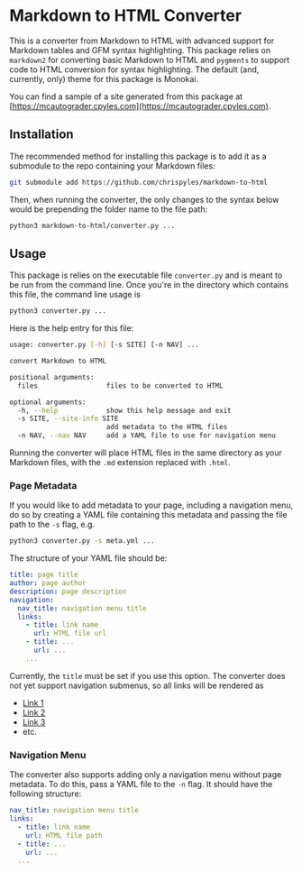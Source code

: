 # Markdown to HTML Converter

This is a converter from Markdown to HTML with advanced support for Markdown tables and GFM syntax highlighting. This package relies on `markdown2` for converting basic Markdown to HTML and `pygments` to support code to HTML conversion for syntax highlighting. The default (and, currently, only) theme for this package is Monokai.

You can find a sample of a site generated from this package at [https://mcautograder.cpyles.com](https://mcautograder.cpyles.com).

## Installation

The recommended method for installing this package is to add it as a submodule to the repo containing your Markdown files:

```bash
git submodule add https://github.com/chrispyles/markdown-to-html
```

Then, when running the converter, the only changes to the syntax below would be prepending the folder name to the file path:

```bash
python3 markdown-to-html/converter.py ...
```

## Usage

This package is relies on the executable file `converter.py` and is meant to be run from the command line. Once you're in the directory which contains this file, the command line usage is

```bash
python3 converter.py ...
```

Here is the help entry for this file:

```bash
usage: converter.py [-h] [-s SITE] [-n NAV] ...

convert Markdown to HTML

positional arguments:
  files                 files to be converted to HTML

optional arguments:
  -h, --help            show this help message and exit
  -s SITE, --site-info SITE
                        add metadata to the HTML files
  -n NAV, --nav NAV     add a YAML file to use for navigation menu
```

Running the converter will place HTML files in the same directory as your Markdown files, with the `.md` extension replaced with `.html`.

### Page Metadata

If you would like to add metadata to your page, including a navigation menu, do so by creating a YAML file containing this metadata and passing the file path to the `-s` flag, e.g.

```bash
python3 converter.py -s meta.yml ...
```

The structure of your YAML file should be:

```yaml
title: page title
author: page author
description: page description
navigation:
  nav_title: navigation menu title
  links:
    - title: link name
      url: HTML file url
    - title: ...
      url: ...
    ...
```

Currently, the `title` must be set if you use this option. The converter does not yet support navigation submenus, so all links will be rendered as

* [Link 1]()
* [Link 2]()
* [Link 3]()
* etc.

### Navigation Menu

The converter also supports adding only a navigation menu without page metadata. To do this, pass a YAML file to the `-n` flag. It should have the following structure:

```yaml
nav_title: navigation menu title
links:
  - title: link name
    url: HTML file path
  - title: ...
    url: ...
  ...
```
